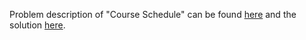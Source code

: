Problem description of "Course Schedule" can be found [here](https://leetcode.com/problems/course-schedule/) and the solution [here]().